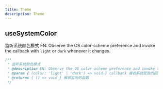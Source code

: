 ```yaml
---
title: Theme
description: Theme
---
```


## useSystemColor

监听系统颜色模式
EN: Observe the OS color-scheme preference and invoke the callback with `light` or `dark` whenever it changes.

```ts
/**
 * 监听系统颜色模式
 * @description EN: Observe the OS color-scheme preference and invoke the callback with `light` or `dark` whenever it changes.
 * @param { (color: 'light' | 'dark') => void } callback 接收系统配色的回调
 * @returns { () => void } 解绑监听的函数
 */
```
